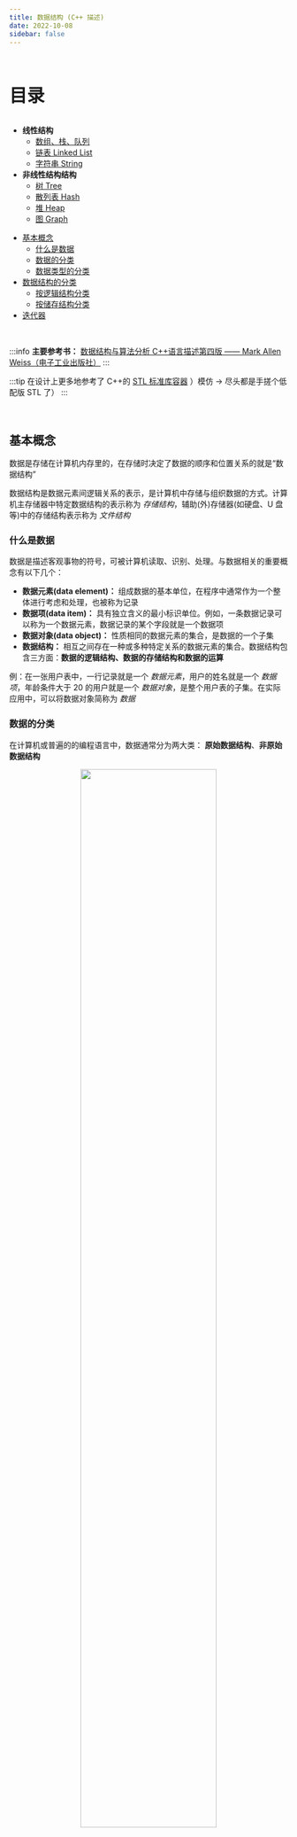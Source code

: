 ```yaml
---
title: 数据结构 (C++ 描述)
date: 2022-10-08
sidebar: false
---
```


<br><p style="font-size: 32px; font-weight: bold;">目录</p>

- **线性结构**
  - [数组、栈、队列](LinearList.md)
  - [链表 Linked List](LinkedList.md)
  - [字符串 String](#)
- **非线性结构结构**
  - [树 Tree](Tree.md)
  - [散列表 Hash](#)
  - [堆 Heap](#)
  - [图 Graph](#)

<!-- @import "[TOC]" {cmd="toc" depthFrom=1 depthTo=6 orderedList=false} -->

<!-- code_chunk_output -->

- [基本概念](#基本概念)
  - [什么是数据](#什么是数据)
  - [数据的分类](#数据的分类)
  - [数据类型的分类](#数据类型的分类)
- [数据结构的分类](#数据结构的分类)
  - [按逻辑结构分类](#按逻辑结构分类)
  - [按储存结构分类](#按储存结构分类)
- [迭代器](#迭代器)

<!-- /code_chunk_output -->

<br>

:::info
**主要参考书：** [数据结构与算法分析 C++语言描述第四版 —— Mark Allen Weiss（电子工业出版社）](https://book.douban.com/subject/30393441/)
:::

:::tip
在设计上更多地参考了 C++的 [STL 标准库容器](../STL.md) ）模仿 -> 尽头都是手搓个低配版 STL 了）
:::

<br>

## 基本概念

数据是存储在计算机内存里的，在存储时决定了数据的顺序和位置关系的就是“数据结构”

数据结构是数据元素间逻辑关系的表示，是计算机中存储与组织数据的方式。计算机主存储器中特定数据结构的表示称为 _存储结构_，辅助(外)存储器(如硬盘、U 盘等)中的存储结构表示称为 _文件结构_

### 什么是数据

数据是描述客观事物的符号，可被计算机读取、识别、处理。与数据相关的重要概念有以下几个：

- **数据元素(data element)：** 组成数据的基本单位，在程序中通常作为一个整体进行考虑和处理，也被称为记录
- **数据项(data item)：** 具有独立含义的最小标识单位。例如，一条数据记录可以称为一个数据元素，数据记录的某个字段就是一个数据项
- **数据对象(data object)：** 性质相同的数据元素的集合，是数据的一个子集
- **数据结构：** 相互之间存在一种或多种特定关系的数据元素的集合。数据结构包含三方面：**数据的逻辑结构、数据的存储结构和数据的运算**

例：在一张用户表中，一行记录就是一个 _数据元素_，用户的姓名就是一个 _数据项_，年龄条件大于 20 的用户就是一个 _数据对象_，是整个用户表的子集。在实际应用中，可以将数据对象简称为 _数据_

### 数据的分类

在计算机或普遍的的编程语言中，数据通常分为两大类： **原始数据结构**、**非原始数据结构**

<div align="center"><img width="70%" src="./img/DS_base.png"/><p>
  计算机内的数据分类
</p></div><br>

**原始数据结构的特点：**

- 原始数据结构是计算机的基本结构，可通过机器指令直接操作
- 这些数据类型在大多数编程语言中都是内置类型
- 而保存另一个变量的 **内存地址** 的变量称为指针

**非原始数据结构的特点：**

- 从原始数据结构派生，数据结构更复杂
- 非原始数据类型根据结构进一步分为线性和非线性数据结构
  - 数组(线性)：数组是相同数据类型的元素的固定大小的有序序列集合
  - 列表(线性-链表)：包含可变数量元素的有序集合称为列表
  - 文件(非线性-树)：文件是逻辑相关信息的集合。可以将其视为包含各个字段的大型记录列表

### 数据类型的分类

<br>

## 数据结构的分类

数据结构分为逻辑结构和物理结构

- **逻辑结构：** 指数据元素之间逻辑关系的数据结构，这里的逻辑关系是指数据元素之间的前后间关系，与数据在计算机中的存储位置无关
- **物理结构：** 指数据的逻辑结构在计算机存储空间中的存放形式称为数据的物理结构，也叫做**存储结构**

### 按逻辑结构分类

数据的逻辑结构主要分为线性结构和非线性结构

- **线性结构：** 数据结构的元素之间存在一对一的 **线性关系**，所有结点都最多只有一个直接前趋结点和一个直接后继结点。常见的有数组、队列、链表、栈

- **非线性结构：** 各个结点之间具有多个对应关系，一个结点可能有多个直接前趋结点和多个直接后继结点。常见的有多维数组、广义表、树结构和图结构等

<div style="text-align: center;margin: 1rem;">

<span></span>
线性数据结构 | 非线性数据结构
| :- | :- |
数据元素以线性顺序排列，其中每个元素都附加到其上一个和下一个相邻元素 | 数据元素以分层方式附加
所有数据元素在同一层级 | 数据元素涉及多个层级
单次运行即可遍历所有数据元素 | 单次运行难以遍历所有数据元素
没有以有效的方式利用存储器| 有效方式利用存储器

</div><br>

### 按储存结构分类

数据的物理结构（存储结构），**表示数据元素之间的逻辑关系**，一种数据结构的逻辑结构根据需要可以表示成多种存储结构，常用的存储结构有：

- **顺序存储：** 存储顺序是连续的，在内存中用一组 **地址连续的存储单元**依次存储线性表的各个数据元素

  - 优点：节省存储空间，只需要存储数据节点，不需存储节点间的逻辑关系
  - 缺点：插入和删除元素需要移动元素，效率低下

- **链式存储：** 在内存中的存储元素不一定是连续的，用任意地址的存储单元存储元素，元素节点存放数据元素以及 **通过指针指向相邻元素的地址信息**

  - 优点：便于修改，修改时只需要修改数据节点的指针指向，不需要移动其它节点
  - 缺点：存储空间利用率低，需额外空间存储数据节点间的逻辑关系。因为结点之间不一定相邻，因此不能对结点进行随机访问
    > 随机访问（亦称随机存取、直接访问）指数据被读取或写入时，**所需要的时间与这段数据所在的存储位置无关**。链表只能顺序访问，从链表的第一个数据元素开始顺序读取，而无法像数组一样根据下标获取指定数据

- **索引存储：** 索引存储结构在存储数据元素的同时，还建立附加的 **索引表**。索引表中的每一项称为索引项，索引项的形式为 `(关键字，地址)`，关键字用于标识数据元素，地址为数据指针。各结点的地址在索引表中是依次排列的

  - 优点：可以快速查找，可以随机访问，方便修改
  - 缺点：建立索引表增加了时间和空间的开销

- **散列存储：** 散列存储结构是根据结点的值确定结点的存储地址。以结点作为自变量，通过散列函数算出结果 i，再把 i 作为结点的存储地址，故又称为 `Hash 存储`
  - 优点：查找速度快，适用于快速查找和插入的场景
  - 缺点：只存结点数据，不存结点之间的关系

<br>

> 为什么一堆“教程”一上来就都是直接的 复杂度 $\to$ 数组 $\to$ 链表 $\dots$，都跳过了概念呢……

<br>

## 迭代器

在想要遍历或访问数据结构中的数据时，一方面希望只使用共有的方法就能遍历，另一方面又希望能够统一各个数据结构的遍历方式，于是就有了 **迭代器**

就如，`std::vector` 是用数组实现的，`std::list`使用链表实现的，`std::map`则是红黑树实现，每个 **容器** 的遍历方式都不一样，遍历的边界也都不一样，这时候就需要迭代器去统一

而对表的一些操作，尤其是在表的中间进行插入和删除的操作，需要位置的概念。在 STL 中位置由内嵌的 `iterator` 表示。它定义了一对方法：

- `iterator begin()`：表示容器|表的第一项
- `Iterator end()`：表示容器|表最后一项之后的位置

使用迭代器对表的遍历，即为从表头一直到表尾。如：

```cpp {.line-numbers}
for (vector<int>::iterator it = arr.begin(); it != arr.end(); ++it) {
  std::cout << *it << " ";
}
```

<div class="h5">一些对迭代器的操作：</div>

- `++it` 和 `++it`：将迭代器推到下一个位置
- `--it` 和 `it--`：将迭代器推到上一个位置
- `it1 == it2` 和 `it1 != it2`：比较是否指向同一个位置
- `*it`，返回迭代器指向数据的引用
- `It + n` 和 `it - n`：将迭代器向前或向后推 n 个位置

其中，对于数据的访问有两种情况：只读或读写：`const_iterator` 表示只读迭代器，不允许改写指向元素的值， `iterator` 则是可读写迭代器

一个的 **双向迭代器：**

```cpp {.line-numbers}
template<class T>class xxx {
private:
  // 或是其他的内部的数据结构
  typedef Node int;
public:
  // 只读迭代器，不能改写指向元素的值
  class const_iterator {
  protected:
    Node *cur; // 指迭代器当前指向的元素
    int index; // 记录迭代器当前指向的线性结构的“下标”
    const xxx<T> *thisList; // 指向迭代器本身的对象的指针
    friend class xxx<T>; // 向本对象声明友元

    const_iterator(const xxx<T> &l, Node *p)
      :thisList{&l}, cur{p}, index{0} {}

    // 判断迭代器是否失效
    void assertValid() const {
      if (cur == nullptr || thisList == nullptr
        || cur == thisList->head)
        throw IteratorError();
    }

    // 返回当前迭代器指向元素的值
    T &getData() const {
      assertValid();
      return cur->data;
    }

  public:
    // 重载 *以访问值
    const T &operator*() { return getData(); }
    // 向前推进迭代器
    const_iterator &operator++() {
      if (cur->next == nullptr) {
        throw IteratorError();
      }
      cur = cur->next;
      ++index;
      return *this;
    }
    const_iterator operator++(int) {
      const_iterator old = *this;
      ++(*this);
      return old;
    }
    // 向后推进迭代器
    const_iterator &operator--() {
      if (cur->prev == nullptr) {
        throw IteratorError();
      }
      cur = cur->prev;
      --index;
      return *this;
    }
    const_iterator &operator--(int) {
      const_iterator old = *this;
      --(*this);
      return old;
    }
    // 迭代器向前推进x位
    const_iterator &operator+(int x) {
      while (x--) ++(*this);
      return *this;
    }
    // 迭代器向后推进x位
    const_iterator &operator-(int x) {
      while (x--) --(*this);
      return *this;
    }
    // 返回两个迭代器之间的距离
    int operator-(const const_iterator &x) {
      return index - x.index;
    }
    // 判断两个迭代器是否相等
    bool operator==(const const_iterator &rhs) const {
      return cur == rhs.cur;
    }
    bool operator!=(const const_iterator &rhs) const {
      return !(*this == rhs);
    }
  };
};
```

